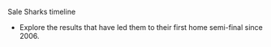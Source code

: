 Sale Sharks timeline
- Explore the results that have led them to their first home semi-final since 2006.
